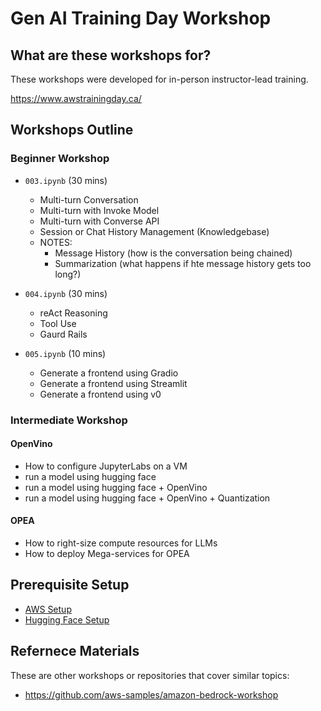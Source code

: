 # Gen AI Training Day Workshop

## What are these workshops for?

These workshops were developed for in-person instructor-lead training.

https://www.awstrainingday.ca/


## Workshops Outline

### Beginner Workshop



- `003.ipynb` (30 mins)
  - Multi-turn Conversation
  - Multi-turn with Invoke Model
  - Multi-turn with Converse API
  - Session or Chat History Management (Knowledgebase)
  - NOTES:
    - Message History (how is the conversation being chained)
    - Summarization (what happens if hte message history gets too long?)

- `004.ipynb` (30 mins)
  - reAct Reasoning
  - Tool Use
  - Gaurd Rails
  
- `005.ipynb` (10 mins)
  - Generate a frontend using Gradio
  - Generate a frontend using Streamlit
  - Generate a frontend using v0

### Intermediate Workshop

#### OpenVino
- How to configure JupyterLabs on a VM
- run a model using hugging face
- run a model using hugging face + OpenVino
- run a model using hugging face + OpenVino + Quantization

#### OPEA
- How to right-size compute resources for LLMs
- How to deploy Mega-services for OPEA

## Prerequisite Setup 

- [AWS Setup](./docs/aws-setup.md)
- [Hugging Face Setup](./docs/hf-setup.md)

## Refernece Materials

These are other workshops or repositories that cover similar topics: 
- https://github.com/aws-samples/amazon-bedrock-workshop